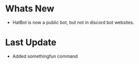 # Whats New

- HatBot is now a public bot, but not in discord bot websites.

# Last Update

- Added somethingfun command
